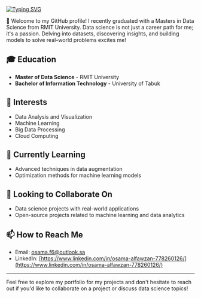 [![Typing SVG](https://readme-typing-svg.demolab.com?font=Fira+Code&pause=1000&color=4086E9&multiline=true&repeat=false&random=false&width=435&lines=Osama+Alfawzan;Data+Science+%7C+Machine+Learning)](https://git.io/typing-svg)


👋 Welcome to my GitHub profile! I recently graduated with a Masters in Data Science from RMIT University. Data science is not just a career path for me; it's a passion. Delving into datasets, discovering insights, and building models to solve real-world problems excites me!
## 🎓 Education
- **Master of Data Science** - RMIT University
- **Bachelor of Information Technology** - University of Tabuk

## 👀 Interests
- Data Analysis and Visualization
- Machine Learning
- Big Data Processing
- Cloud Computing

## 🌱 Currently Learning
- Advanced techniques in data augmentation
- Optimization methods for machine learning models

## 💞️ Looking to Collaborate On
- Data science projects with real-world applications
- Open-source projects related to machine learning and data analytics

## 📫 How to Reach Me
- Email: [osama.f6@outlook.sa](mailto:osama.f6@outlook.sa)
- LinkedIn: [https://www.linkedin.com/in/osama-alfawzan-778260126/](https://www.linkedin.com/in/osama-alfawzan-778260126/)

---

Feel free to explore my portfolio for my projects and don't hesitate to reach out if you'd like to collaborate on a project or discuss data science topics!

<!---
oalfawzan/oalfawzan is a ✨ special ✨ repository because its `README.md` (this file) appears on your GitHub profile.
You can click the Preview link to take a look at your changes.
--->

